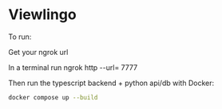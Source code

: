 # Viewlingo

To run:

Get your ngrok url

In a terminal run ngrok http --url=<your ngrok url> 7777

Then run the typescript backend + python api/db with Docker:

```bash
docker compose up --build
```
